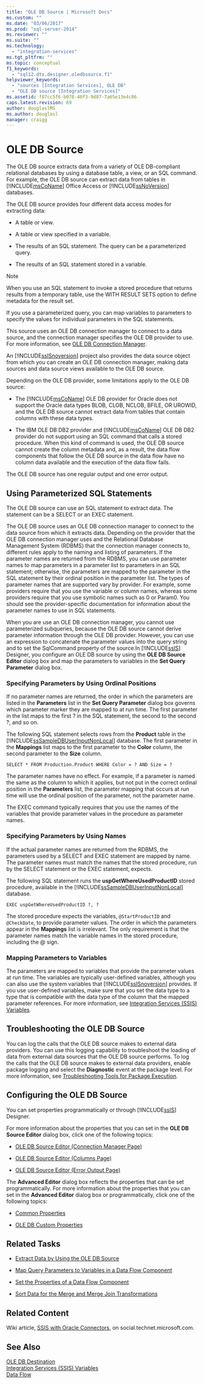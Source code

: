 ```yaml
---
title: "OLE DB Source | Microsoft Docs"
ms.custom: ""
ms.date: "03/06/2017"
ms.prod: "sql-server-2014"
ms.reviewer: ""
ms.suite: ""
ms.technology: 
  - "integration-services"
ms.tgt_pltfrm: ""
ms.topic: conceptual
f1_keywords: 
  - "sql12.dts.designer.oledbsource.f1"
helpviewer_keywords: 
  - "sources [Integration Services], OLE DB"
  - "OLE DB source [Integration Services]"
ms.assetid: f87cc5f6-b078-40f3-9d87-7a65e13e4c86
caps.latest.revision: 69
author: douglaslMS
ms.author: douglasl
manager: craigg
---
```

# OLE DB Source
  The OLE DB source extracts data from a variety of OLE DB-compliant relational databases by using a database table, a view, or an SQL command. For example, the OLE DB source can extract data from tables in [!INCLUDE[msCoName](../../includes/msconame-md.md)] Office Access or [!INCLUDE[ssNoVersion](../../includes/ssnoversion-md.md)] databases.  
  
 The OLE DB source provides four different data access modes for extracting data:  
  
-   A table or view.  
  
-   A table or view specified in a variable.  
  
-   The results of an SQL statement. The query can be a parameterized query.  
  
-   The results of an SQL statement stored in a variable.  
  
> [!NOTE]  
>  When you use an SQL statement to invoke a stored procedure that returns results from a temporary table, use the WITH RESULT SETS option to define metadata for the result set.  
  
 If you use a parameterized query, you can map variables to parameters to specify the values for individual parameters in the SQL statements.  
  
 This source uses an OLE DB connection manager to connect to a data source, and the connection manager specifies the OLE DB provider to use. For more information, see [OLE DB Connection Manager](../connection-manager/ole-db-connection-manager.md).  
  
 An [!INCLUDE[ssISnoversion](../../includes/ssisnoversion-md.md)] project also provides the data source object from which you can create an OLE DB connection manager, making data sources and data source views available to the OLE DB source.  
  
 Depending on the OLE DB provider, some limitations apply to the OLE DB source:  
  
-   The [!INCLUDE[msCoName](../../includes/msconame-md.md)] OLE DB provider for Oracle does not support the Oracle data types BLOB, CLOB, NCLOB, BFILE, OR UROWID, and the OLE DB source cannot extract data from tables that contain columns with these data types.  
  
-   The IBM OLE DB DB2 provider and [!INCLUDE[msCoName](../../includes/msconame-md.md)] OLE DB DB2 provider do not support using an SQL command that calls a stored procedure. When this kind of command is used, the OLE DB source cannot create the column metadata and, as a result, the data flow components that follow the OLE DB source in the data flow have no column data available and the execution of the data flow fails.  
  
 The OLE DB source has one regular output and one error output.  
  
## Using Parameterized SQL Statements  
 The OLE DB source can use an SQL statement to extract data. The statement can be a SELECT or an EXEC statement.  
  
 The OLE DB source uses an OLE DB connection manager to connect to the data source from which it extracts data. Depending on the provider that the OLE DB connection manager uses and the Relational Database Management System (RDBMS) that the connection manager connects to, different rules apply to the naming and listing of parameters. If the parameter names are returned from the RDBMS, you can use parameter names to map parameters in a parameter list to parameters in an SQL statement; otherwise, the parameters are mapped to the parameter in the SQL statement by their ordinal position in the parameter list. The types of parameter names that are supported vary by provider. For example, some providers require that you use the variable or column names, whereas some providers require that you use symbolic names such as 0 or Param0. You should see the provider-specific documentation for information about the parameter names to use in SQL statements.  
  
 When you are use an OLE DB connection manager, you cannot use parameterized subqueries, because the OLE DB source cannot derive parameter information through the OLE DB provider. However, you can use an expression to concatenate the parameter values into the query string and to set the SqlCommand property of the source.In [!INCLUDE[ssIS](../../includes/ssis-md.md)] Designer, you configure an OLE DB source by using the **OLE DB Source Editor** dialog box and map the parameters to variables in the **Set Query Parameter** dialog box.  
  
### Specifying Parameters by Using Ordinal Positions  
 If no parameter names are returned, the order in which the parameters are listed in the **Parameters** list in the **Set Query Parameter** dialog box governs which parameter marker they are mapped to at run time. The first parameter in the list maps to the first ? in the SQL statement, the second to the second ?, and so on.  
  
 The following SQL statement selects rows from the **Product** table in the [!INCLUDE[ssSampleDBUserInputNonLocal](../../includes/sssampledbuserinputnonlocal-md.md)] database. The first parameter in the **Mappings** list maps to the first parameter to the **Color** column, the second parameter to the **Size** column.  
  
 `SELECT * FROM Production.Product WHERE Color = ? AND Size = ?`  
  
 The parameter names have no effect. For example, if a parameter is named the same as the column to which it applies, but not put in the correct ordinal position in the **Parameters** list, the parameter mapping that occurs at run time will use the ordinal position of the parameter, not the parameter name.  
  
 The EXEC command typically requires that you use the names of the variables that provide parameter values in the procedure as parameter names.  
  
### Specifying Parameters by Using Names  
 If the actual parameter names are returned from the RDBMS, the parameters used by a SELECT and EXEC statement are mapped by name. The parameter names must match the names that the stored procedure, run by the SELECT statement or the EXEC statement, expects.  
  
 The following SQL statement runs the **uspGetWhereUsedProductID** stored procedure, available in the [!INCLUDE[ssSampleDBUserInputNonLocal](../../includes/sssampledbuserinputnonlocal-md.md)] database.  
  
 `EXEC uspGetWhereUsedProductID ?, ?`  
  
 The stored procedure expects the variables, `@StartProductID` and `@CheckDate`, to provide parameter values. The order in which the parameters appear in the **Mappings** list is irrelevant. The only requirement is that the parameter names match the variable names in the stored procedure, including the @ sign.  
  
### Mapping Parameters to Variables  
 The parameters are mapped to variables that provide the parameter values at run time. The variables are typically user-defined variables, although you can also use the system variables that [!INCLUDE[ssISnoversion](../../includes/ssisnoversion-md.md)] provides. If you use user-defined variables, make sure that you set the data type to a type that is compatible with the data type of the column that the mapped parameter references. For more information, see [Integration Services &#40;SSIS&#41; Variables](../integration-services-ssis-variables.md).  
  
## Troubleshooting the OLE DB Source  
 You can log the calls that the OLE DB source makes to external data providers. You can use this logging capability to troubleshoot the loading of data from external data sources that the OLE DB source performs. To log the calls that the OLE DB source makes to external data providers, enable package logging and select the **Diagnostic** event at the package level. For more information, see [Troubleshooting Tools for Package Execution](../troubleshooting/troubleshooting-tools-for-package-execution.md).  
  
## Configuring the OLE DB Source  
 You can set properties programmatically or through [!INCLUDE[ssIS](../../includes/ssis-md.md)] Designer.  
  
 For more information about the properties that you can set in the **OLE DB Source Editor** dialog box, click one of the following topics:  
  
-   [OLE DB Source Editor &#40;Connection Manager Page&#41;](../ole-db-source-editor-connection-manager-page.md)  
  
-   [OLE DB Source Editor &#40;Columns Page&#41;](../ole-db-source-editor-columns-page.md)  
  
-   [OLE DB Source Editor &#40;Error Output Page&#41;](../ole-db-source-editor-error-output-page.md)  
  
 The **Advanced Editor** dialog box reflects the properties that can be set programmatically. For more information about the properties that you can set in the **Advanced Editor** dialog box or programmatically, click one of the following topics:  
  
-   [Common Properties](../common-properties.md)  
  
-   [OLE DB Custom Properties](ole-db-custom-properties.md)  
  
## Related Tasks  
  
-   [Extract Data by Using the OLE DB Source](ole-db-source.md)  
  
-   [Map Query Parameters to Variables in a Data Flow Component](map-query-parameters-to-variables-in-a-data-flow-component.md)  
  
-   [Set the Properties of a Data Flow Component](set-the-properties-of-a-data-flow-component.md)  
  
-   [Sort Data for the Merge and Merge Join Transformations](transformations/sort-data-for-the-merge-and-merge-join-transformations.md)  
  
## Related Content  
 Wiki article, [SSIS with Oracle Connectors](http://go.microsoft.com/fwlink/?LinkId=220670), on social.technet.microsoft.com.  
  
## See Also  
 [OLE DB Destination](ole-db-destination.md)   
 [Integration Services &#40;SSIS&#41; Variables](../integration-services-ssis-variables.md)   
 [Data Flow](data-flow.md)  
  
  
